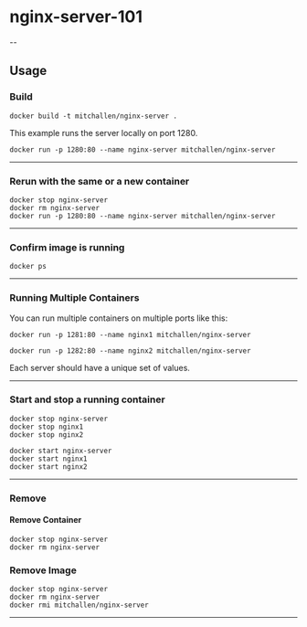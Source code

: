 # nginx-server-101
--

## Usage

### Build

```
docker build -t mitchallen/nginx-server .
```

This example runs the server locally on port 1280.

    docker run -p 1280:80 --name nginx-server mitchallen/nginx-server


* * *

### Rerun with the same or a new container

```
docker stop nginx-server
docker rm nginx-server
docker run -p 1280:80 --name nginx-server mitchallen/nginx-server
```

* * *

### Confirm image is running

    docker ps
    
* * *


### Running Multiple Containers

You can run multiple containers on multiple ports like this:

```
docker run -p 1281:80 --name nginx1 mitchallen/nginx-server

docker run -p 1282:80 --name nginx2 mitchallen/nginx-server
``` 

Each server should have a unique set of values.

* * *

### Start and stop a running container

    docker stop nginx-server
    docker stop nginx1
    docker stop nginx2

    docker start nginx-server
    docker start nginx1
    docker start nginx2
    
* * *

### Remove

#### Remove Container

    docker stop nginx-server
    docker rm nginx-server

### Remove Image

    docker stop nginx-server
    docker rm nginx-server
    docker rmi mitchallen/nginx-server

* * *